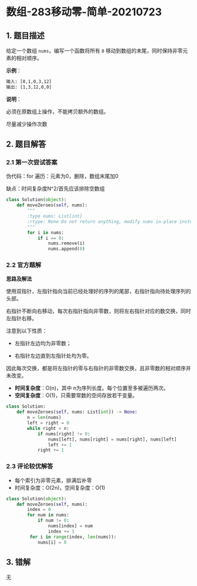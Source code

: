# 数组-283移动零-简单-20210723

## 1. 题目描述
给定一个数组 `nums`，编写一个函数将所有 `0` 移动到数组的末尾，同时保持非零元素的相对顺序。

**示例**：

```tex
输入: [0,1,0,3,12]
输出: [1,3,12,0,0]
```

**说明**：

必须在原数组上操作，不能拷贝额外的数组。

尽量减少操作次数

## 2. 题目解答

### 2.1 第一次尝试答案

伪代码：for 遍历：元素为0，删除，数组末尾加0

缺点：时间复杂度N^2/首先应该排除空数组

```python
class Solution(object):
    def moveZeroes(self, nums):
        """
        :type nums: List[int]
        :rtype: None Do not return anything, modify nums in-place instead.
        """
        for i in nums:
            if i == 0:
                nums.remove(i)
                nums.append(0)
```

### 2.2 官方题解

**思路及解法**

使用双指针，左指针指向当前已经处理好的序列的尾部，右指针指向待处理序列的头部。

右指针不断向右移动，每次右指针指向非零数，则将左右指针对应的数交换，同时左指针右移。

注意到以下性质：

- 左指针左边均为非零数；

- 右指针左边直到左指针处均为零。

因此每次交换，都是将左指针的零与右指针的非零数交换，且非零数的相对顺序并未改变。

- **时间复杂度**：O(n)，其中 n为序列长度。每个位置至多被遍历两次。
- **空间复杂度**：O(1)，只需要常数的空间存放若干变量。

```python
class Solution:
    def moveZeroes(self, nums: List[int]) -> None:
        n = len(nums)
        left = right = 0
        while right < n:
            if nums[right] != 0:
                nums[left], nums[right] = nums[right], nums[left]
                left += 1
            right += 1

```

### 2.3 评论较优解答

- 每个索引为非零元素，排满后补零
- 时间复杂度：O(2n)，空间复杂度：O(1)

```python
class Solution(object):
    def moveZeroes(self, nums):
        index = 0
        for num in nums:
            if num != 0:
                nums[index] = num
                index += 1
         for i in range(index, len(nums)):
            nums[i] = 0
```



## 3. 错解
无
